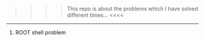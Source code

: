  >>>>   This repo is about the problems which I have solved different times...  <<<<
 ------------------------------------------------------------------------------------------------
 
 1. ROOT shell problem












